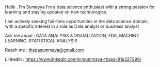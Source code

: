 Hello , I'm Sumayya I'm a data science enthusiast with a strong passion for learning and staying updated
on new technologies. 

I am actively seeking full-time opportunities in the data science domain, with a
specific interest in a role as Data analyst or business analyst

Ask me about : DATA ANALYSIS & VISUALIZATION, EDA, MACHINE LEARNING, STATISTICAL ANALYSIS

Reach me : thapasummaya@gmail.com

Linkedin : https://www.linkedin.com/in/summaya-thapa-91a327296/

